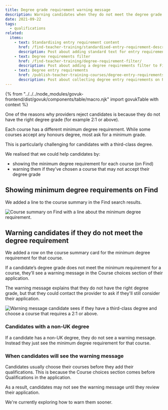 ```yaml
---
title: Degree grade requirement warning message
description: Warning candidates when they do not meet the degree grade requirement.
date: 2021-09-22
tags:
  - qualifications
related:
  items:
    - text: Standardising entry requirement content
      href: /find-teacher-training/standardised-entry-requirement-descriptions/
      description: Post about adding standard text for entry requirements on Find.
    - text: Degree requirements filter
      href: /find-teacher-training/degree-requirement-filter/
      description: Post about adding a degree requirements filter to Find.
    - text: Degree entry requirements
      href: /publish-teacher-training-courses/degree-entry-requirements/
      description: Post about collecting degree entry requirements on Publish.
---
```


{% from "../../../node_modules/govuk-frontend/dist/govuk/components/table/macro.njk" import govukTable with context %}

One of the reasons why providers reject candidates is because they do not have the right degree grade (for example 2:1 or above).

Each course has a different minimum degree requirement. While some courses accept any honours degree, most ask for a minimum grade.

This is particularly challenging for candidates with a third-class degree.

We realised that we could help candidates by:

* showing the minimum degree requirement for each course (on Find)
* warning them if they’ve chosen a course that may not accept their degree grade

## Showing minimum degree requirements on Find

We added a line to the course summary in the Find search results.

![Course summary on Find with a line about the minimum degree requirement.](course-summary-find.png)

## Warning candidates if they do not meet the degree requirement

We added a row on the course summary card for the minimum degree requirement for that course.

If a candidate’s degree grade does not meet the minimum requirement for a course, they’ll see a warning message in the Course choices section of their application.

The warning message explains that they do not have the right degree grade, but that they could contact the provider to ask if they'll still consider their application.

![Warning message candidate sees if they have a third-class degree and choose a course that requires a 2:1 or above.](degree-requirement-warning-message.png)

### Candidates with a non-UK degree

If a candidate has a non-UK degree, they do not see a warning message. Instead they just see the minimum degree requirement for that course.

### When candidates will see the warning message

Candidates usually choose their courses before they add their qualifications. This is because the Course choices section comes before Qualifications in the application.

As a result, candidates may not see the warning message until they review their application.

We're currently exploring how to warn them sooner.
